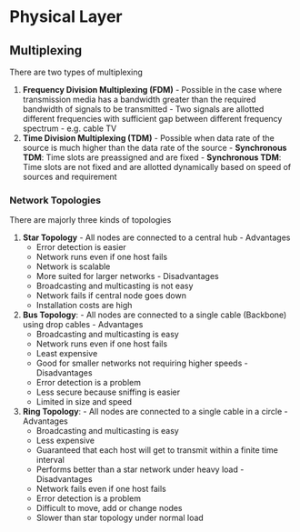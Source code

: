 # Physical Layer

## Multiplexing

There are two types of multiplexing

  1. **Frequency Division Multiplexing (FDM)**
	- Possible in the case where transmission media has a bandwidth greater
	  than the required bandwidth of signals to be transmitted
	- Two signals are allotted different frequencies with sufficient gap between
	  different frequency spectrum
	- e.g. cable TV
  2. **Time Division Multiplexing (TDM)**
	- Possible when data rate of the source is much higher than the data rate of
	  the source
	- **Synchronous TDM**: Time slots are preassigned and are fixed
	- **Synchronous TDM**: Time slots are not fixed and are allotted
	  dynamically based on speed of sources and requirement

### Network Topologies

There are majorly three kinds of topologies

  1. **Star Topology**
	- All nodes are connected to a central hub
	- Advantages
	  * Error detection is easier
	  * Network runs even if one host fails
	  * Network is scalable
	  * More suited for larger networks
	- Disadvantages
	  * Broadcasting and multicasting is not easy
	  * Network fails if central node goes down
	  * Installation costs are high
  2. **Bus Topology**:
	- All nodes are connected to a single cable (Backbone) using drop cables
	- Advantages
	  * Broadcasting and multicasting is easy
	  * Network runs even if one host fails
	  * Least expensive
	  * Good for smaller networks not requiring higher speeds
	- Disadvantages
	  * Error detection is a problem
	  * Less secure because sniffing is easier
	  * Limited in size and speed
  3. **Ring Topology**:
	- All nodes are connected to a single cable in a circle
	- Advantages
	  * Broadcasting and multicasting is easy
	  * Less expensive
	  * Guaranteed that each host will get to transmit within a finite time
		interval
	  * Performs better than a star network under heavy load
	- Disadvantages
	  * Network fails even if one host fails
	  * Error detection is a problem
	  * Difficult to move, add or change nodes
	  * Slower than star topology under normal load



